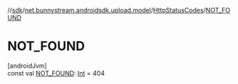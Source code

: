 //[sdk](../../../index.md)/[net.bunnystream.androidsdk.upload.model](../index.md)/[HttpStatusCodes](index.md)/[NOT_FOUND](-n-o-t_-f-o-u-n-d.md)

# NOT_FOUND

[androidJvm]\
const val [NOT_FOUND](-n-o-t_-f-o-u-n-d.md): [Int](https://kotlinlang.org/api/latest/jvm/stdlib/kotlin/-int/index.html) = 404

